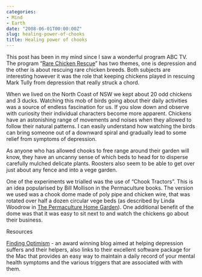 ```yaml
---
categories:
- Mind
- Earth
date: "2008-06-01T00:00:00Z"
slug: healing-power-of-chooks
title: Healing power of chooks
---
```

This post has been in my mind since I saw a wonderful program ABC TV. The program &#x201c;[Rare Chicken Rescue][abc]&#x201d; has two themes, one is depression and the other is about rescuing rare chicken breeds. Both subjects are interesting however it was the role that keeping chickens played in rescuing Mark Tully from depression that really struck a chord.

When we lived on the North Coast of NSW we kept about 20 odd chickens and 3 ducks. Watching this mob of birds going about their daily activities was a source of endless fascination for us. If you slow down and observe with curiosity their individual characters become more apparent. Chickens have an astonishing range of movements and noises when they allowed to follow their natural patterns. I can easily understand how watching the birds can bring someone out of a downward spiral and gradually lead to some relief from symptoms of depression.

As anyone who has allowed chooks to free range around their garden will know, they have an uncanny sense of which beds to head for to disperse carefully mulched delicate plants. Roosters also seem to be able to get over just about any fence and into a vege garden.

One of the experiments we trialled was the use of &#x201c;Chook Tractors&#x201d;. This is an idea popularised by Bill Mollison in the Permaculture books. The version we used was a chook dome made of poly pipe and chicken wire, that was rotated over half a dozen circular vege beds (as described by Linda Woodrow in [The Permaculture Home Garden][amazon]). One additional benefit of the dome was that it was easy to sit next to and watch the chickens go about their business.

Resources

[Finding Optimism][findingoptimism] - an award winning blog aimed at helping depression suffers and their helpers, also links to their excellent software package for the Mac that provides an easy way to maintain a daily record of your mental health symptoms and the various triggers that are associated with with them.

[abc]: http://www.abc.net.au/abccontentsales/s2181196.htm
[amazon]: http://www.amazon.com/gp/product/0670865990/ref=as_li_ss_tl?ie=UTF8&amp;camp=1789&amp;creative=9325&amp;creativeASIN=0670865990&amp;linkCode=as2&amp;tag=slowlane-20
[findingoptimism]: http://www.findingoptimism.com/
